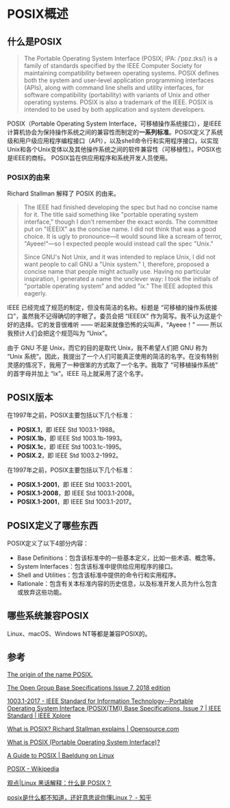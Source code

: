 # POSIX概述

## 什么是POSIX

> The Portable Operating System Interface (POSIX; IPA: /ˈpɒz.ɪks/) is a family of standards specified by the IEEE Computer Society for maintaining compatibility between operating systems. POSIX defines both the system and user-level application programming interfaces (APIs), along with command line shells and utility interfaces, for software compatibility (portability) with variants of Unix and other operating systems. POSIX is also a trademark of the IEEE. POSIX is intended to be used by both application and system developers.

POSIX（Portable Operating System Interface，可移植操作系统接口），是IEEE计算机协会为保持操作系统之间的兼容性而制定的**一系列标准**。POSIX定义了系统级和用户级应用程序编程接口（API），以及shell命令行和实用程序接口，以实现Unix和各个Unix变体以及其他操作系统之间的软件兼容性（可移植性）。POSIX也是IEEE的商标。 POSIX旨在供应用程序和系统开发人员使用。

### POSIX的由来

Richard Stallman 解释了 POSIX 的由来。

> The IEEE had finished developing the spec but had no concise name for it. The title said something like "portable operating system interface," though I don't remember the exact words. The committee put on "IEEEIX" as the concise name. I did not think that was a good choice. It is ugly to pronounce—it would sound like a scream of terror, "Ayeee!"—so I expected people would instead call the spec "Unix."
>
> Since GNU's Not Unix, and it was intended to replace Unix, I did not want people to call GNU a "Unix system." I, therefore, proposed a concise name that people might actually use. Having no particular inspiration, I generated a name the unclever way: I took the initials of "portable operating system" and added "ix." The IEEE adopted this eagerly.

IEEE 已经完成了规范的制定，但没有简洁的名称。标题是 “可移植的操作系统接口”，虽然我不记得确切的字眼了。委员会把 “IEEEIX” 作为简写。我不认为这是个好的选择。它的发音很难听 —— 听起来就像恐怖的尖叫声，“Ayeee！” —— 所以我预计人们会把这个规范叫为 “Unix”。

由于 GNU 不是 Unix，而它的目的是取代 Unix，我不希望人们把 GNU 称为 “Unix 系统”。因此，我提出了一个人们可能真正使用的简洁的名字。在没有特别灵感的情况下，我用了一种很笨的方式取了一个名字。我取了 “可移植操作系统” 的首字母并加上 “ix”。IEEE 马上就采用了这个名字。

## POSIX版本

在1997年之前，POSIX主要包括以下几个标准：

- **POSIX.1**，即 IEEE Std 1003.1-1988。
- **POSIX.1b**，即 IEEE Std 1003.1b-1993。
- **POSIX.1c**，即 IEEE Std 1003.1c-1995。
- **POSIX.2**，即 IEEE Std 1003.2-1992。

在1997年之前，POSIX主要包括以下几个标准：

- **POSIX.1-2001**，即 IEEE Std 1003.1-2001。
- **POSIX.1-2008**，即 IEEE Std 1003.1-2008。
- **POSIX.1-2001**，即 IEEE Std 1003.1-2017。

## POSIX定义了哪些东西

POSIX定义了以下4部分内容：

- Base Definitions：包含该标准中的一些基本定义，比如一些术语、概念等。
- System Interfaces：包含该标准中提供给应用程序的接口。
- Shell and Utilities：包含该标准中提供的命令行和实用程序。
- Rationale：包含有关本标准内容的历史信息，以及标准开发人员为什么包含或放弃这些功能。

## 哪些系统兼容POSIX

Linux、macOS、Windows NT等都是兼容POSIX的。

## 参考

[The origin of the name POSIX.](https://stallman.org/articles/posix.html)

[The Open Group Base Specifications Issue 7, 2018 edition](https://pubs.opengroup.org/onlinepubs/9699919799/)

[1003.1-2017 - IEEE Standard for Information Technology--Portable Operating System Interface (POSIX(TM)) Base Specifications, Issue 7 | IEEE Standard | IEEE Xplore](https://ieeexplore.ieee.org/document/8277153)

[What is POSIX? Richard Stallman explains | Opensource.com](https://opensource.com/article/19/7/what-posix-richard-stallman-explains?ref=itsfoss.com)

[What is POSIX (Portable Operating System Interface)?](https://www.techtarget.com/whatis/definition/POSIX-Portable-Operating-System-Interface)

[A Guide to POSIX | Baeldung on Linux](https://www.baeldung.com/linux/posix)

[POSIX - Wikipedia](https://en.wikipedia.org/wiki/POSIX)

[观点|Linux 黑话解释：什么是 POSIX？](https://linux.cn/article-14201-1.html)

[posix是什么都不知道，还好意思说你懂Linux？ - 知乎](https://zhuanlan.zhihu.com/p/392588996)

